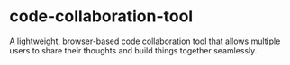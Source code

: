 # code-collaboration-tool
A lightweight, browser-based code collaboration tool that allows multiple users to share their thoughts and build things together seamlessly.

